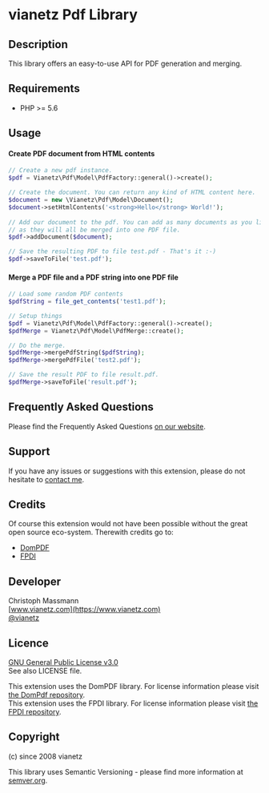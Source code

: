 vianetz Pdf Library
=====================

Description
-----------
This library offers an easy-to-use API for PDF generation and merging.

Requirements
------------
- PHP >= 5.6

Usage
-----

#### Create PDF document from HTML contents 
```php
// Create a new pdf instance.
$pdf = Vianetz\Pdf\Model\PdfFactory::general()->create();

// Create the document. You can return any kind of HTML content here.
$document = new \Vianetz\Pdf\Model\Document();
$document->setHtmlContents('<strong>Hello</strong> World!');
 
// Add our document to the pdf. You can add as many documents as you like
// as they will all be merged into one PDF file.
$pdf->addDocument($document);

// Save the resulting PDF to file test.pdf - That's it :-)
$pdf->saveToFile('test.pdf');
```

#### Merge a PDF file and a PDF string into one PDF file
```php
// Load some random PDF contents
$pdfString = file_get_contents('test1.pdf');

// Setup things
$pdf = Vianetz\Pdf\Model\PdfFactory::general()->create();
$pdfMerge = Vianetz\Pdf\Model\PdfMerge::create();

// Do the merge.
$pdfMerge->mergePdfString($pdfString);
$pdfMerge->mergePdfFile('test2.pdf');

// Save the result PDF to file result.pdf.
$pdfMerge->saveToFile('result.pdf');
```

Frequently Asked Questions
--------------------------
Please find the Frequently Asked Questions [on our website](https://www.vianetz.com/en/faq).

Support
-------
If you have any issues or suggestions with this extension, please do not hesitate to
[contact me](https://www.vianetz.com/en/contacts).

Credits
-------
Of course this extension would not have been possible without the great open source eco-system.
Therewith credits go to:
- [DomPDF](https://github.com/dompdf/dompdf)
- [FPDI](https://github.com/Setasign/FPDI)

Developer
---------
Christoph Massmann  
[www.vianetz.com](https://www.vianetz.com)  
[@vianetz](https://twitter.com/vianetz)

Licence
-------
[GNU General Public License v3.0](https://www.gnu.org/licenses/gpl-3.0.html)  
See also LICENSE file.

This extension uses the DomPDF library. For license information please visit [the DomPdf
repository](https://github.com/dompdf/dompdf).  
This extension uses the FPDI library. For license information please visit [the FPDI
repository](https://github.com/Setasign/FPDI/blob/master/LICENSE.txt).

Copyright
---------
(c) since 2008 vianetz

This library uses Semantic Versioning - please find more information at [semver.org](http://semver.org).
